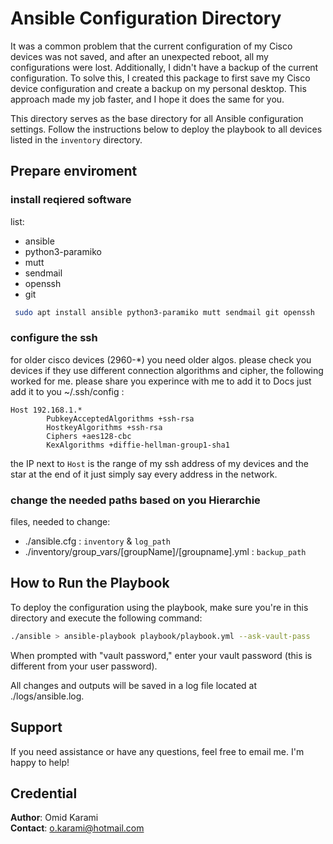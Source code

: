 # Ansible Configuration Directory
It was a common problem that the current configuration of my Cisco devices was not saved, and after an unexpected reboot, all my configurations were lost. Additionally, I didn't have a backup of the current configuration. To solve this, I created this package to first save my Cisco device configuration and create a backup on my personal desktop. This approach made my job faster, and I hope it does the same for you.

This directory serves as the base directory for all Ansible configuration settings. Follow the instructions below to deploy the playbook to all devices listed in the `inventory` directory.

## Prepare enviroment
### install reqiered software
list:
- ansible
- python3-paramiko
- mutt
- sendmail
- openssh
- git

 ```bash
  sudo apt install ansible python3-paramiko mutt sendmail git openssh
 ```
### configure the ssh
for older cisco devices (2960-*) you need older algos. please check you devices if they use different connection algorithms and cipher, the following worked for me.
please share you experince with me to add it to Docs
just add it to you ~/.ssh/config :

``` ssh condig
Host 192.168.1.*
        PubkeyAcceptedAlgorithms +ssh-rsa
        HostkeyAlgorithms +ssh-rsa
        Ciphers +aes128-cbc
        KexAlgorithms +diffie-hellman-group1-sha1
```
the IP next to `Host` is the range of my ssh address of my devices and the star at the end of it just simply say every address in the network.

### change the needed paths based on you Hierarchie
files, needed to change:
- ./ansible.cfg : `inventory` & `log_path` 
- ./inventory/group_vars/[groupName]/[groupname].yml : `backup_path`

## How to Run the Playbook

To deploy the configuration using the playbook, make sure you're in this directory and execute the following command:

```bash
./ansible > ansible-playbook playbook/playbook.yml --ask-vault-pass
```
When prompted with "vault password," enter your vault password (this is different from your user password).

All changes and outputs will be saved in a log file located at ./logs/ansible.log.

## Support

If you need assistance or have any questions, feel free to email me. I'm happy to help!

## Credential

**Author**: Omid Karami  
**Contact**: [o.karami@hotmail.com](mailto:o.karami@hotmail.com)
